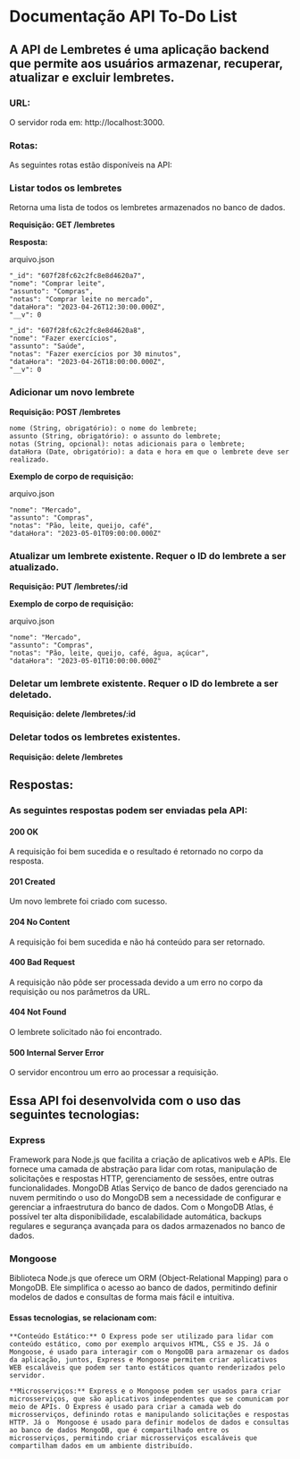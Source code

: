 # Documentação API To-Do List

## A API de Lembretes é uma aplicação backend que permite aos usuários armazenar, recuperar, atualizar e excluir lembretes.

### URL:

O servidor roda em: http://localhost:3000.

### Rotas:

As seguintes rotas estão disponíveis na API:

### Listar todos os lembretes

Retorna uma lista de todos os lembretes armazenados no banco de dados.

**Requisição: GET /lembretes** 

**Resposta:**

arquivo.json

    "_id": "607f28fc62c2fc8e8d4620a7",
    "nome": "Comprar leite", 
    "assunto": "Compras", 
    "notas": "Comprar leite no mercado", 
    "dataHora": "2023-04-26T12:30:00.000Z", 
    "__v": 0 
  
    "_id": "607f28fc62c2fc8e8d4620a8",
    "nome": "Fazer exercícios", 
    "assunto": "Saúde", 
    "notas": "Fazer exercícios por 30 minutos", 
    "dataHora": "2023-04-26T18:00:00.000Z",  
    "__v": 0

### Adicionar um novo lembrete

**Requisição: POST /lembretes**

    nome (String, obrigatório): o nome do lembrete;
    assunto (String, obrigatório): o assunto do lembrete;
    notas (String, opcional): notas adicionais para o lembrete;
    dataHora (Date, obrigatório): a data e hora em que o lembrete deve ser realizado.

**Exemplo de corpo de requisição:**

arquivo.json

    "nome": "Mercado", 
    "assunto": "Compras", 
    "notas": "Pão, leite, queijo, café", 
    "dataHora": "2023-05-01T09:00:00.000Z" 
### Atualizar um lembrete existente. Requer o ID do lembrete a ser atualizado.

**Requisição: PUT /lembretes/:id**

**Exemplo de corpo de requisição:**

arquivo.json 

    "nome": "Mercado", 
    "assunto": "Compras", 
    "notas": "Pão, leite, queijo, café, água, açúcar", 
    "dataHora": "2023-05-01T10:00:00.000Z" 
  
### Deletar um lembrete existente. Requer o ID do lembrete a ser deletado.

**Requisição: delete /lembretes/:id**

### Deletar todos os lembretes existentes.

**Requisição: delete /lembretes**

## Respostas:
### As seguintes respostas podem ser enviadas pela API:

#### 200 OK

A requisição foi bem sucedida e o resultado é retornado no corpo da resposta.

#### 201 Created

Um novo lembrete foi criado com sucesso.

#### 204 No Content

A requisição foi bem sucedida e não há conteúdo para ser retornado.

#### 400 Bad Request

A requisição não pôde ser processada devido a um erro no corpo da requisição ou nos parâmetros da URL.

#### 404 Not Found

O lembrete solicitado não foi encontrado.

#### 500 Internal Server Error

O servidor encontrou um erro ao processar a requisição.

## Essa API foi desenvolvida com o uso das seguintes tecnologias: 
### Express

Framework para Node.js que facilita a criação de aplicativos web e APIs. Ele fornece uma camada de abstração para lidar com rotas, manipulação de solicitações e respostas HTTP, gerenciamento de sessões, entre outras funcionalidades.
MongoDB Atlas
Serviço de banco de dados gerenciado na nuvem permitindo o uso do MongoDB sem a necessidade de configurar e gerenciar a infraestrutura do banco de dados. Com o MongoDB Atlas, é possível ter alta disponibilidade, escalabilidade automática, backups regulares e segurança avançada para os dados armazenados no banco de dados.

### Mongoose 

Biblioteca Node.js que oferece um ORM (Object-Relational Mapping) para o MongoDB. Ele simplifica o acesso ao banco de dados, permitindo definir modelos de dados e consultas de forma mais fácil e intuitiva.

#### Essas tecnologias, se relacionam com: 
	**Conteúdo Estático:** O Express pode ser utilizado para lidar com conteúdo estático, como por exemplo arquivos HTML, CSS e JS. Já o Mongoose, é usado para interagir com o MongoDB para armazenar os dados da aplicação, juntos, Express e Mongoose permitem criar aplicativos WEB escaláveis que podem ser tanto estáticos quanto renderizados pelo servidor. 
    
	**Microsserviços:** Express e o Mongoose podem ser usados para criar microsserviços, que são aplicativos independentes que se comunicam por meio de APIs. O Express é usado para criar a camada web do microsserviços, definindo rotas e manipulando solicitações e respostas HTTP. Já o  Mongoose é usado para definir modelos de dados e consultas ao banco de dados MongoDB, que é compartilhado entre os microsserviços, permitindo criar microsserviços escaláveis que compartilham dados em um ambiente distribuído.


